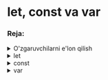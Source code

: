 # let, const va var

### Reja:

<details>
    <summary>O'zgaruvchilarni e'lon qilish</summary>

> <br> 💡 JavaScript dasturlash tilida o'zgaruvchilarni 3xil usulda e'lon qilish imkoniyati mavjud: **let**, **const** va **var** kalit so'zlaridan foydalanib amalga oshiriladi. **let** va **const** ES6 da taqdim etilgan kalit so'z hisoblanadi<br><br>

</details>

<details>
    <summary>let</summary>

> <br> 💡 **let** - dasturimiz ishlashi davomida o'zgarishi mumkin bo'lgan o'zgaruvchilarni e'lon qilish uchun foydalaniladi <br><br>

<br>

````javascript
    let age = 20;
    age = 21;
````
  
> <br> ❗ E'lon qilinib bo'lingan o'zgaruvchini qiymatini o'zgartirishda hech qanday kalit so'zdan foydalanilmaydi  <br><br>

</details>

<details>
    <summary>const</summary>

> <br> 💡 **const -** dasturimiz ishlashi davomida o'zgarmaydigan o'zgaruvchilarni e'lon qilish uchun foydalaniladi <br><br>

<br>

````javascript
    const id = 'AAB';
    id = 'AA1';
````

> <br> ❗const yordamida e'lon qilingan o'zgaruvchilar har doim boshlang'ich qiymatga ega bo'lishlari shart !  <br><br>

</details>

<details>
    <summary>var</summary>

> <br> 💡 **var -** ES6 ga qadar o'zgaruvchilarni e'lon qilish uchun ishlatilgan kalit so'z. **let** bilan deyarli bir xil vazifani bajargan  <br><br>

<br>

````javascript
    var age = 20;
    age = 21;
````

> <br> ❗ **let** va **var** o'xshash bo'lishiga qaramasdan ularning ma'lum bir farqlari mavjud. **var** yordamida e'lon qilingan o'zgaruvchining ko'rinish doirasi (scope) **funksiya** darajasida bo'lsa, **let** esa **blok** darajada ko'rinadi  <br><br>

<br>

> <br> 💡 JavaScript yordamida hech qanday kalit so'zi ko'rsatilmasdan o'zgaruvchi yaratish imkoniyati mavjud, lekin bu ko'rinishdagi o'zgaruvchi yaratish tavsiya etilmaydi <br><br>

<br>

````javascript
    name = 'John';
    console.log(name);
````

<br>

### Strict mode

> <br> 💡 Strict mode yordamida yozayotgan kodimizda xatoliklarda qochish imkoniyati mavjud <br><br>

````javascript
    'use strict';
    name = 'John';
    console.log(name);
````

</details>
